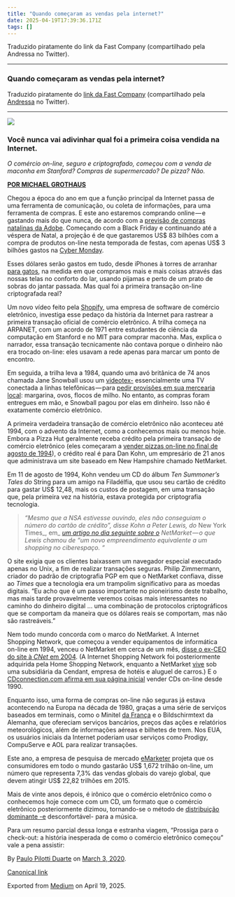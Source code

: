 ```yaml
---
title: "Quando começaram as vendas pela internet?"
date: 2025-04-19T17:39:36.171Z
tags: []
---
```


Traduzido piratamente do link da Fast Company (compartilhado pela Andressa no Twitter).

* * *

### Quando começaram as vendas pela internet?

Traduzido piratamente do [link da Fast Company](https://www.fastcompany.com/3054025/youll-never-guess-what-the-first-thing-ever-sold-on-the-internet-was) (compartilhado pela [Andressa](https://twitter.com/andressanns) no Twitter).

* * *

![](https://cdn-images-1.medium.com/max/800/1*zTjCYhHSVPWs6QXYqGmraw.jpeg)

### Você nunca vai adivinhar qual foi a primeira coisa vendida na Internet.

_O comércio on-line, seguro e criptografado, começou com a venda de maconha em Stanford? Compras de supermercado? De pizza? Não._

[**POR MICHAEL GROTHAUS**](https://www.fastcompany.com/user/michael-grothaus)

Chegou a época do ano em que a função principal da Internet passa de uma ferramenta de comunicação, ou coleta de informações, para uma ferramenta de compras. E este ano estaremos comprando online — e gastando mais do que nunca, de acordo com a [previsão de compras natalinas da Adobe](https://blogs.adobe.com/conversations/2015/10/retailers-rejoice-online-sales-to-hit-new-record-this-holiday-season.html). Começando com a Black Friday e continuando até a véspera de Natal, a projeção é de que gastaremos US$ 83 bilhões com a compra de produtos on-line nesta temporada de festas, com apenas US$ 3 bilhões gastos na [Cyber Monday](https://www.fastcompany.com/section/cyber-monday).

Esses dólares serão gastos em tudo, desde iPhones à torres de arranhar [para gatos](http://www.uncommongoods.com/product/dj-cat-scratching-pad), na medida em que compramos mais e mais coisas através das nossas telas no conforto do lar, usando pijamas e perto de um prato de sobras do jantar passada. Mas qual foi a primeira transação on-line criptografada real?

Um novo vídeo feito pela [Shopify](https://www.fastcompany.com/company/shopify), uma empresa de software de comércio eletrônico, investiga esse pedaço da história da Internet para rastrear a primeira transação oficial de comércio eletrônico. A trilha começa na ARPANET, com um acordo de 1971 entre estudantes de ciência da computação em Stanford e no MIT para comprar maconha. Mas, explica o narrador, essa transação tecnicamente não contava porque o dinheiro não era trocado on-line: eles usavam a rede apenas para marcar um ponto de encontro.

Em seguida, a trilha leva a 1984, quando uma avó britânica de 74 anos chamada Jane Snowball usou um [videotex-](https://en.wikipedia.org/wiki/Videotex) essencialmente uma TV conectada a linhas telefônicas — para [pedir provisões em sua mercearia local](http://www.bbc.com/news/magazine-24091393): margarina, ovos, flocos de milho. No entanto, as compras foram entregues em mão, e Snowball pagou por elas em dinheiro. Isso não é exatamente comércio eletrônico.

A primeira verdadeira transação de comércio eletrônico não aconteceu até 1994, com o advento da Internet, como a conhecemos mais ou menos hoje. Embora a Pizza Hut geralmente receba crédito pela primeira transação de comércio eletrônico (eles começaram a [vender pizzas on-line no final de agosto de 1994](http://articles.latimes.com/1994-08-25/business/fi-31168_1_pizza-hut)), o crédito real é para Dan Kohn, um empresário de 21 anos que administrava um site baseado em New Hampshire chamado NetMarket.

Em 11 de agosto de 1994, Kohn vendeu um CD do álbum _Ten Summoner’s Tales do_ String para um amigo na Filadélfia, que usou seu cartão de crédito para gastar US$ 12,48, mais os custos de postagem, em uma transação que, pela primeira vez na história, estava protegida por criptografia tecnologia.

> _“Mesmo que a NSA estivesse ouvindo, eles não conseguiam o número do cartão de crédito”, disse Kohn a Peter Lewis, do_ New York Times_, em_ [_um artigo no dia seguinte sobre o_](http://www.nytimes.com/1994/08/12/business/attention-shoppers-internet-is-open.html) _NetMarket — o que Lewis chamou de “um novo empreendimento equivalente a um shopping no ciberespaço. “_

O site exigia que os clientes baixassem um navegador especial executado apenas no Unix, a fim de realizar transações seguras. Philip Zimmermann, criador do padrão de criptografia PGP em que o NetMarket confiava, disse ao _Times_ que a tecnologia era um trampolim significativo para as moedas digitais. “Eu acho que é um passo importante no pioneirismo deste trabalho, mas mais tarde provavelmente veremos coisas mais interessantes no caminho do dinheiro digital … uma combinação de protocolos criptográficos que se comportam da maneira que os dólares reais se comportam, mas não são rastreáveis.”

Nem todo mundo concorda com o marco do NetMarket. A Internet Shopping Network, que começou a vender equipamentos de informática on-line em 1994, venceu o NetMarket em cerca de um mês, [disse o ex-CEO do site à _CNet_ em 2004](http://www.cnet.com/news/e-commerce-turns-10/). (A Internet Shopping Network foi posteriormente adquirida pela Home Shopping Network, enquanto a NetMarket [vive](https://www.netmarket.com/) sob uma subsidiária da Cendant, empresa de hotéis e aluguel de carros.) E o [CDconnection.com afirma em sua página inicial](http://www.cdconnection.com/html/aboutcdc) vender CDs on-line desde 1990.

Enquanto isso, uma forma de compras on-line não seguras já estava acontecendo na Europa na década de 1980, graças a uma série de serviços baseados em terminais, como o Minitel [da França](http://www.bbc.com/news/magazine-18610692) e o Bildschirmtext da Alemanha, que ofereciam serviços bancários, preços das ações e relatórios meteorológicos, além de informações aéreas e bilhetes de trem. Nos EUA, os usuários iniciais da Internet poderiam usar serviços como Prodigy, CompuServe e AOL para realizar transações.

Este ano, a empresa de pesquisa de mercado [eMarketer](https://www.internetretailer.com/2015/07/29/global-e-commerce-set-grow-25-2015) projeta que os consumidores em todo o mundo gastarão US$ 1,672 trilhão on-line, um número que representa 7,3% das vendas globais do varejo global, que devem atingir US$ 22,82 trilhões em 2015.

Mais de vinte anos depois, é irônico que o comércio eletrônico como o conhecemos hoje comece com um CD, um formato que o comércio eletrônico posteriormente dizimou, tornando-se o método de [distribuição dominante -e](https://www.fastcompany.com/3048653/innovation-agents/listen-up) desconfortável- para a música.

Para um resumo parcial dessa longa e estranha viagem, “Prossiga para o check-out: a história inesperada de como o comércio eletrônico começou” vale a pena assistir:

By [Paulo Pilotti Duarte](https://medium.com/@paulopilotti) on [March 3, 2020](https://medium.com/p/791796d95e90).

[Canonical link](https://medium.com/@paulopilotti/quando-come%C3%A7aram-as-vendas-pela-internet-791796d95e90)

Exported from [Medium](https://medium.com) on April 19, 2025.